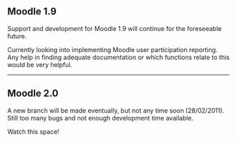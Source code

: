 ## Moodle 1.9 ##

Support and development for Moodle 1.9 will continue for the foreseeable future.

Currently looking into implementing Moodle user participation reporting. Any help in finding adequate documentation or which functions relate to this would be very helpful.


---


## Moodle 2.0 ##

A new branch will be made eventually, but not any time soon (28/02/2011). Still too many bugs and not enough development time available.

Watch this space!